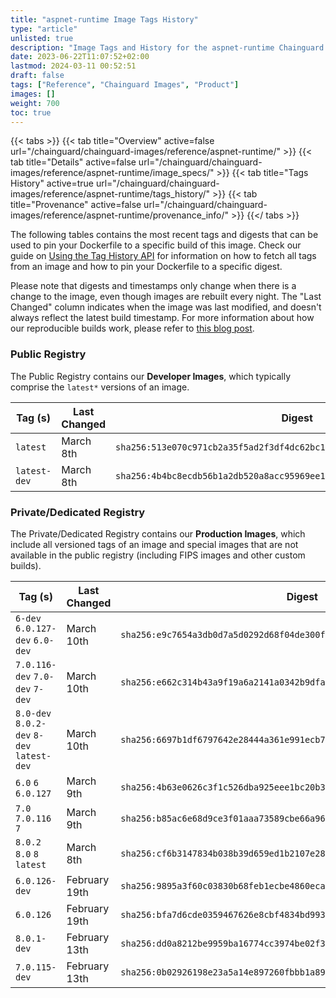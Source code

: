 ```yaml
---
title: "aspnet-runtime Image Tags History"
type: "article"
unlisted: true
description: "Image Tags and History for the aspnet-runtime Chainguard Image"
date: 2023-06-22T11:07:52+02:00
lastmod: 2024-03-11 00:52:51
draft: false
tags: ["Reference", "Chainguard Images", "Product"]
images: []
weight: 700
toc: true
---
```


{{< tabs >}}
{{< tab title="Overview" active=false url="/chainguard/chainguard-images/reference/aspnet-runtime/" >}}
{{< tab title="Details" active=false url="/chainguard/chainguard-images/reference/aspnet-runtime/image_specs/" >}}
{{< tab title="Tags History" active=true url="/chainguard/chainguard-images/reference/aspnet-runtime/tags_history/" >}}
{{< tab title="Provenance" active=false url="/chainguard/chainguard-images/reference/aspnet-runtime/provenance_info/" >}}
{{</ tabs >}}

The following tables contains the most recent tags and digests that can be used to pin your Dockerfile to a specific build of this image. Check our guide on [Using the Tag History API](/chainguard/chainguard-images/using-the-tag-history-api/) for information on how to fetch all tags from an image and how to pin your Dockerfile to a specific digest.

Please note that digests and timestamps only change when there is a change to the image, even though images are rebuilt every night. The "Last Changed" column indicates when the image was last modified, and doesn't always reflect the latest build timestamp. For more information about how our reproducible builds work, please refer to [this blog post](https://www.chainguard.dev/unchained/reproducing-chainguards-reproducible-image-builds).

### Public Registry
The Public Registry contains our **Developer Images**, which typically comprise the `latest*` versions of an image.

| Tag (s)       | Last Changed | Digest                                                                    |
|---------------|--------------|---------------------------------------------------------------------------|
|  `latest`     | March 8th    | `sha256:513e070c971cb2a35f5ad2f3df4dc62bc18867c38ba723be248010ce521808ab` |
|  `latest-dev` | March 8th    | `sha256:4b4bc8ecdb56b1a2db520a8acc95969ee1db9b16da4deb856f62969fdc9c530f` |


### Private/Dedicated Registry
The Private/Dedicated Registry contains our **Production Images**, which include all versioned tags of an image and special images that are not available in the public registry (including FIPS images and other custom builds).

| Tag (s)                                     | Last Changed  | Digest                                                                    |
|---------------------------------------------|---------------|---------------------------------------------------------------------------|
|  `6-dev` `6.0.127-dev` `6.0-dev`            | March 10th    | `sha256:e9c7654a3db0d7a5d0292d68f04de300f476eec8b5820ecd844da6ba9fe9af2c` |
|  `7.0.116-dev` `7.0-dev` `7-dev`            | March 10th    | `sha256:e662c314b43a9f19a6a2141a0342b9dfabcdaa5fcaaaeaf7b7411da0ae62aacc` |
|  `8.0-dev` `8.0.2-dev` `8-dev` `latest-dev` | March 10th    | `sha256:6697b1df6797642e28444a361e991ecb77f61cd0c15e49f27a6aa3b9f39b0c77` |
|  `6.0` `6` `6.0.127`                        | March 9th     | `sha256:4b63e0626c3f1c526dba925eee1bc20b3858eeabfb8b867a970aef9dc1ad5d6a` |
|  `7.0` `7.0.116` `7`                        | March 9th     | `sha256:b85ac6e68d9ce3f01aaa73589cbe66a963778cf467113c9feab39ea34cbdaaf2` |
|  `8.0.2` `8.0` `8` `latest`                 | March 8th     | `sha256:cf6b3147834b038b39d659ed1b2107e289a1c5144afe4ec2887c81c232d55f07` |
|  `6.0.126-dev`                              | February 19th | `sha256:9895a3f60c03830b68feb1ecbe4860ecae17ce0447b17f65b06b1aff6cf3e254` |
|  `6.0.126`                                  | February 19th | `sha256:bfa7d6cde0359467626e8cbf4834bd993fe6a0cbfbca4433ca765593e595e189` |
|  `8.0.1-dev`                                | February 13th | `sha256:dd0a8212be9959ba16774cc3974be02f3557be4564ee88d58a7ceb79d0dd7347` |
|  `7.0.115-dev`                              | February 13th | `sha256:0b02926198e23a5a14e897260fbbb1a894a5b761018ec697d4880b498da86f58` |


